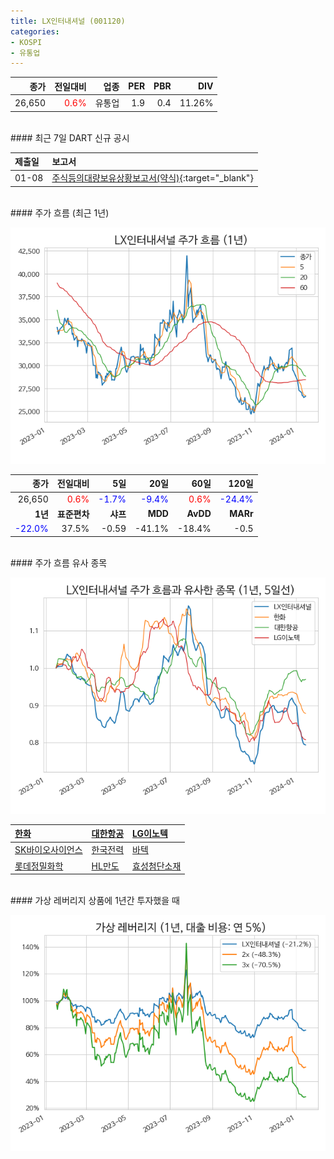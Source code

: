 ```yaml
---
title: LX인터내셔널 (001120)
categories:
- KOSPI
- 유통업
---
```


|**종가**|**전일대비**|**업종**|**PER**|**PBR**|**DIV**|
|-------:|-----------:|-------:|------:|------:|------:|
|26,650|<span style="color: red">0.6%</span>|유통업|1.9|0.4|11.26%|

<!-- more -->

<br>
#### 최근 7일 DART 신규 공시<a id="dart"></a>


|**제출일**|**보고서**|
|:-----|:-------|
|01-08|[주식등의대량보유상황보고서(약식)](https://dart.fss.or.kr/dsaf001/main.do?rcpNo=20240108000321){:target="_blank"}|

<br>
#### 주가 흐름 (최근 1년)<a id="price"></a>

![001120](/assets/images/stock/001120.png)

|**종가**|**전일대비**|**5일**|**20일**|**60일**|**120일**|
|-------:|-----------:|------:|-------:|-------:|--------:|
| 26,650 | <span style="color: red">0.6%</span> | <span style="color: blue">-1.7%</span> | <span style="color: blue">-9.4%</span> | <span style="color: red">0.6%</span> | <span style="color: blue">-24.4%</span> |
|**1년**|**표준편차**|**샤프**|**MDD**|**AvDD**|**MARr**|
| <span style="color: blue">-22.0%</span> | 37.5% | -0.59 | -41.1% | -18.4% | -0.5 |

<br>
#### 주가 흐름 유사 종목<a id="corr"></a>

![001120](/assets/images/stock/001120_corr.png)

| [한화](/000880/) | [대한항공](/003490/) | [LG이노텍](/011070/) |
|:---------------------------------------|:---------------------------------------|:---------------------------------------|
| [SK바이오사이언스](/302440/) | [한국전력](/015760/) | [바텍](/043150/) |
| [롯데정밀화학](/004000/) | [HL만도](/204320/) | [효성첨단소재](/298050/) |

<br>
#### 가상 레버리지 상품에 1년간 투자했을 때<a id="2x"></a>

![001120](/assets/images/stock/001120_2x.png)

[^corr]: 상관계수를 이용하여 분석하였습니다.